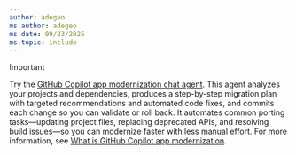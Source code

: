 ```yaml
---
author: adegeo
ms.author: adegeo
ms.date: 09/23/2025
ms.topic: include
---
```


> [!IMPORTANT]
> Try the [GitHub Copilot app modernization chat agent](../github-copilot-app-modernization/overview.md). This agent analyzes your projects and dependencies, produces a step-by-step migration plan with targeted recommendations and automated code fixes, and commits each change so you can validate or roll back. It automates common porting tasks—updating project files, replacing deprecated APIs, and resolving build issues—so you can modernize faster with less manual effort. For more information, see [What is GitHub Copilot app modernization](../github-copilot-app-modernization/overview.md).
